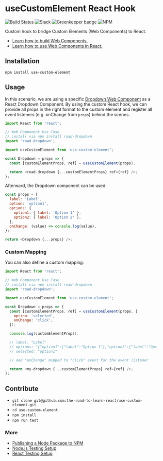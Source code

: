 # useCustomElement React Hook

[![Build Status](https://travis-ci.org/the-road-to-learn-react/use-custom-element.svg?branch=master)](https://travis-ci.org/the-road-to-learn-react/use-custom-element) [![Slack](https://slack-the-road-to-learn-react.wieruch.com/badge.svg)](https://slack-the-road-to-learn-react.wieruch.com/) [![Greenkeeper badge](https://badges.greenkeeper.io/the-road-to-learn-react/use-custom-element.svg)](https://greenkeeper.io/) ![NPM](https://img.shields.io/npm/l/use-custom-element.svg)

Custom hook to bridge Custom Elements (Web Components) to React.

* [Learn how to build Web Components.](https://www.robinwieruch.de/web-components-tutorial)
* [Learn how to use Web Components in React.](https://www.robinwieruch.de/react-web-components)

## Installation

`npm install use-custom-element`

## Usage

In this scenario, we are using a specific [Dropdown Web Component](https://github.com/rwieruch/web-components-dropdown) as a React Dropdown Component. By using the custom React hook, we can provide all props in the right format to the custom element and register all event listeners (e.g. onChange from `props`) behind the scenes.

```JavaScript
import React from 'react';

// Web Component Use Case
// install via npm install road-dropdown
import 'road-dropdown';

import useCustomElement from 'use-custom-element';

const Dropdown = props => {
  const [customElementProps, ref] = useCustomElement(props);

  return <road-dropdown {...customElementProps} ref={ref} />;
};
```

Afterward, the Dropdown component can be used:

```JavaScript
const props = {
  label: 'Label',
  option: 'option1',
  options: {
    option1: { label: 'Option 1' },
    option2: { label: 'Option 2' },
  },
  onChange: (value) => console.log(value),
};

return <Dropdown {...props} />;
```

### Custom Mapping

You can also define a custom mapping:

```JavaScript
import React from 'react';

// Web Component Use Case
// install via npm install road-dropdown
import 'road-dropdown';

import useCustomElement from 'use-custom-element';

const Dropdown = props => {
  const [customElementProps, ref] = useCustomElement(props, {
    option: 'selected',
    onChange: 'click',
  });

  console.log(customElementProps);

  // label: "Label"
  // options: "{"option1":{"label":"Option 1"},"option2":{"label":"Option 2"}}"
  // selected: "option1"

  // and "onChange" mapped to "click" event for the event listener

  return <my-dropdown {...customElementProps} ref={ref} />;
};
```

## Contribute

* `git clone git@github.com:the-road-to-learn-react/use-custom-element.git`
* `cd use-custom-element`
* `npm install`
* `npm run test`

### More

* [Publishing a Node Package to NPM](https://www.robinwieruch.de/publish-npm-package-node/)
* [Node.js Testing Setup](https://www.robinwieruch.de/node-js-testing-mocha-chai/)
* [React Testing Setup](https://www.robinwieruch.de/react-testing-tutorial/)
